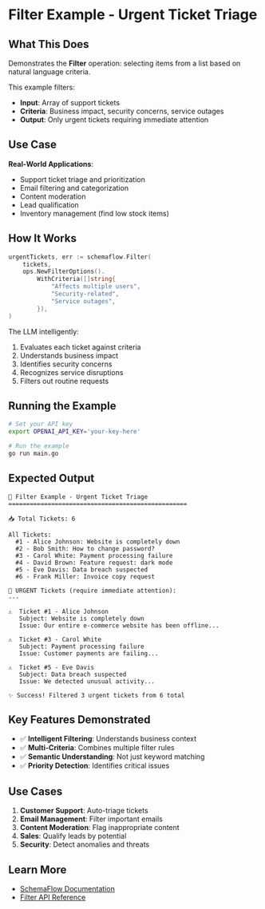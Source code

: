 # Filter Example - Urgent Ticket Triage

## What This Does

Demonstrates the **Filter** operation: selecting items from a list based on natural language criteria.

This example filters:
- **Input**: Array of support tickets
- **Criteria**: Business impact, security concerns, service outages
- **Output**: Only urgent tickets requiring immediate attention

## Use Case

**Real-World Applications**:
- Support ticket triage and prioritization
- Email filtering and categorization
- Content moderation
- Lead qualification
- Inventory management (find low stock items)

## How It Works

```go
urgentTickets, err := schemaflow.Filter(
    tickets,
    ops.NewFilterOptions().
        WithCriteria([]string{
            "Affects multiple users",
            "Security-related",
            "Service outages",
        }),
)
```

The LLM intelligently:
1. Evaluates each ticket against criteria
2. Understands business impact
3. Identifies security concerns
4. Recognizes service disruptions
5. Filters out routine requests

## Running the Example

```bash
# Set your API key
export OPENAI_API_KEY='your-key-here'

# Run the example
go run main.go
```

## Expected Output

```
🎫 Filter Example - Urgent Ticket Triage
==================================================

📥 Total Tickets: 6

All Tickets:
  #1 - Alice Johnson: Website is completely down
  #2 - Bob Smith: How to change password?
  #3 - Carol White: Payment processing failure
  #4 - David Brown: Feature request: dark mode
  #5 - Eve Davis: Data breach suspected
  #6 - Frank Miller: Invoice copy request

🚨 URGENT Tickets (require immediate attention):
---

⚠️  Ticket #1 - Alice Johnson
   Subject: Website is completely down
   Issue: Our entire e-commerce website has been offline...

⚠️  Ticket #3 - Carol White
   Subject: Payment processing failure
   Issue: Customer payments are failing...

⚠️  Ticket #5 - Eve Davis
   Subject: Data breach suspected
   Issue: We detected unusual activity...

✨ Success! Filtered 3 urgent tickets from 6 total
```

## Key Features Demonstrated

- ✅ **Intelligent Filtering**: Understands business context
- ✅ **Multi-Criteria**: Combines multiple filter rules
- ✅ **Semantic Understanding**: Not just keyword matching
- ✅ **Priority Detection**: Identifies critical issues

## Use Cases

1. **Customer Support**: Auto-triage tickets
2. **Email Management**: Filter important emails
3. **Content Moderation**: Flag inappropriate content
4. **Sales**: Qualify leads by potential
5. **Security**: Detect anomalies and threats

## Learn More

- [SchemaFlow Documentation](../../README.md)
- [Filter API Reference](../../docs/reference/API.md#filter)
